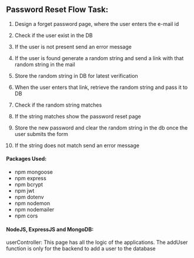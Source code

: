 ## Password Reset Flow Task:

1. Design a forget password page, where the user enters the e-mail id

2. Check if the user exist in the DB

3. If the user is not present send an error message

4. If the user is found generate a random string and send a link with that random string in the mail

5. Store the random string in DB for latest verification

6. When the user enters that link, retrieve the random string and pass it to DB

7. Check if the random string matches

8. If the string matches show the password reset page

9. Store the new password and clear the random string in the db once the user submits the form

10. If the string does not match send an error message

#### Packages Used:

 - npm mongoose
 - npm express
 - npm bcrypt
 - npm jwt
 - npm dotenv
 - npm nodemon
 - npm nodemailer
 - npm cors

#### NodeJS, ExpressJS and MongoDB:

userController: This page has all the logic of the applications. The addUser function is only for the backend to add a user to the database





